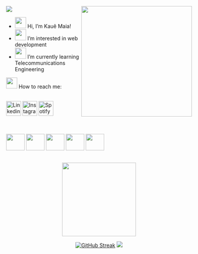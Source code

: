  <!-- <div align="center">
  <a src="https://git.io/typing-svg">
    <img src="https://readme-typing-svg.demolab.com/?lines=Welcome+to+my+profile! font=Fira+Code&weight=500&size=22&pause=1000&color=0050EF&center=true&vCenter=true&random=false&width=524&lines=%E2%8A%B9+Welcome+to+my+profile!+⏜ ⏝ ⏜+" # alt="Typing SVG">
  </a>
 </div> -->
<!-- - 💞️ I’m looking to collaborate on ... -->
<!--  <img src="https://user-images.githubusercontent.com/74038190/235294015-47144047-25ab-417c-af1b-6746820a20ff.gif" width="100"> -->
<!--   <a href="https://www.linkedin.com/in/nelson-kauê-b59290263/" target="_blanck"><img src="https://img.shields.io/badge/LinkedIn-0077B5?style=for-the-badge&logo=linkedin&logoColor=white" target="_blanck" alt="Linkedin"></a>
  <a href="https://open.spotify.com/user/31tr3qwq2binqletd6hot5tkhhoq?si=82d5e698f124440b" target="_blanck"><img src="https://img.shields.io/badge/Spotify-1ED760?&style=for-the-badge&logo=spotify&logoColor=white" target="_blanck" alt="Spotify"></a>
  <a href="https://www.instagram.com/_kaue20_/" target="_blanck"><img src="https://img.shields.io/badge/Instagram-E4405F?style=for-the-badge&logo=instagram&logoColor=white" target="_blanck" alt="Instagram"></a> -->
  <!-- <img aligh="center" height="30" width="40" src="https://cdn.jsdelivr.net/gh/devicons/devicon@latest/icons/html5/html5-plain.svg"/>
  <img aligh="center" height="30" width="40" src="https://cdn.jsdelivr.net/gh/devicons/devicon@latest/icons/css3/css3-original.svg"/>
  <img aligh="center" height="30" width="40" src="https://cdn.jsdelivr.net/gh/devicons/devicon@latest/icons/javascript/javascript-plain.svg" />
  <img aligh="center" height="30" width="40" src="https://cdn.jsdelivr.net/gh/devicons/devicon@latest/icons/python/python-original.svg" />
  <img aligh="center" height="30" width="40" src="https://cdn.jsdelivr.net/gh/devicons/devicon@latest/icons/php/php-original.svg" />        -->
<!--   [![GitHub Streak](https://streak-stats.demolab.com?user=maia18&theme=github-dark-blue)](https://git.io/streak-stats) -->
<!--   <img width="491" src="https://github-readme-stats.vercel.app/api?username=maia18&&theme=dark">
  <img width="253" src="https://github-readme-stats.vercel.app/api/top-langs?username=maia18&layout=donut&langs_count=8&card_width=320&theme=dark"/> -->
<!-- [![Top Langs](https://github-readme-stats.vercel.app/api/top-langs/?username=anuraghazra&layout=pie)](https://github.com/anuraghazra/github-readme-stats) -->
<!-- <picture>
  <source media="(prefers-color-scheme: dark)" srcset="github-snake-dark.svg" />
  <source media="(prefers-color-scheme: light)" srcset="github-snake.svg" />
  <img alt="github-snake" src="github-snake.svg"/>
</picture>

![snake gif](https://github.com/maia18/maia18/blob/output/github-contribution-grid-snake-dark.svg) -->

<!-- file:///C:/Users/Nelso/Downloads/download20241100093444.png -->
        
<!---
maia18/maia18 is a ✨ special ✨ repository because its `README.md` (this file) appears on your GitHub profile.
You can click the Preview link to take a look at your changes.
--->

<img src="https://github.com/user-attachments/assets/e58753b5-83f5-4e87-9aa2-54ba6978c73c"/>
<img align="right" width="300" src="https://i.giphy.com/media/v1.Y2lkPTc5MGI3NjExMjlhdDRqenp0NXc3emN3Mzg0a3F6NHFzZXhrd3B2MmR5NGJtYjFpMSZlcD12MV9pbnRlcm5hbF9naWZfYnlfaWQmY3Q9cw/TAIr9YcFBD1fwAZeYu/giphy.gif">

- <img src="https://github.com/TheDudeThatCode/TheDudeThatCode/blob/master/Assets/Hi.gif" width="30">   Hi, I’m Kauê Maia!
- <img src="https://github.com/user-attachments/assets/e9ba9a31-7ce8-46cc-8b43-6fab13999a2d" height=30> I’m interested in web development
- <img src="https://github.com/user-attachments/assets/682f2c36-0ef9-4b75-8c47-dfc7f5b1fd4e" height=30> I’m currently learning Telecommunications Engineering

<img src="https://github.com/user-attachments/assets/5fadbd37-c809-441f-95a4-1777f6571cb7" height=30>   How to reach me:

<br>
<div>
  <a href="https://www.linkedin.com/in/nelson-kauê-b59290263/"><img src="https://user-images.githubusercontent.com/74038190/235294012-0a55e343-37ad-4b0f-924f-c8431d9d2483.gif" alt="Linkedin"  width="40"></a>
  <a href="https://www.instagram.com/_kaue20_/"><img src="https://user-images.githubusercontent.com/74038190/235294013-a33e5c43-a01c-43f6-b44d-a406d8b4ab75.gif" alt="Instagram" width="40"></a>
  <a href="https://open.spotify.com/user/31tr3qwq2binqletd6hot5tkhhoq?si=82d5e698f124440b"><img src="https://media0.giphy.com/media/v1.Y2lkPTc5MGI3NjExaGhybnpndmV2NWV4ejR2MTMwdDM3eXo1cW1qbWNrM2VrNzhrbGwyeiZlcD12MV9pbnRlcm5hbF9naWZfYnlfaWQmY3Q9Zw/EFGXDUBXcUd131C0CR/giphy.gif" alt="Spotify" width="40"></a>
</div>
<br>

##
<div style="display: inline_block">
  <img aligh="center" height="45" width="50" src="https://github.com/Anmol-Baranwal/Cool-GIFs-For-GitHub/assets/74038190/29fd6286-4e7b-4d6c-818f-c4765d5e39a9">
  <img aligh="center" height="45" width="50" src="https://github.com/Anmol-Baranwal/Cool-GIFs-For-GitHub/assets/74038190/67f477ed-6624-42da-99f0-1a7b1a16eecb">
  <img aligh="center" height="45" width="50" src="https://user-images.githubusercontent.com/74038190/212257454-16e3712e-945a-4ca2-b238-408ad0bf87e6.gif">
  <img aligh="center" height="45" width="50" src="https://user-images.githubusercontent.com/74038190/212257468-1e9a91f1-b626-4baa-b15d-5c385dfa7ed2.gif">
  <img aligh="center" height="45" width="50" src="https://user-images.githubusercontent.com/74038190/212257465-7ce8d493-cac5-494e-982a-5a9deb852c4b.gif">
</div>

##

<p align="center"> 
  <img src="https://github.com/TheDudeThatCode/TheDudeThatCode/blob/master/Assets/Developer.gif" width="200" align="center">
</p>
<div style="text-align: center;" align="center">
  <a href="https://git.io/streak-stats"><img src="https://streak-stats.demolab.com?user=maia18&theme=github-dark-blue" alt="GitHub Streak" /></a>
  <img src="https://github-readme-stats.vercel.app/api/top-langs/?username=maia18&hide_progress=true&theme=dark"/>
</div>

##

